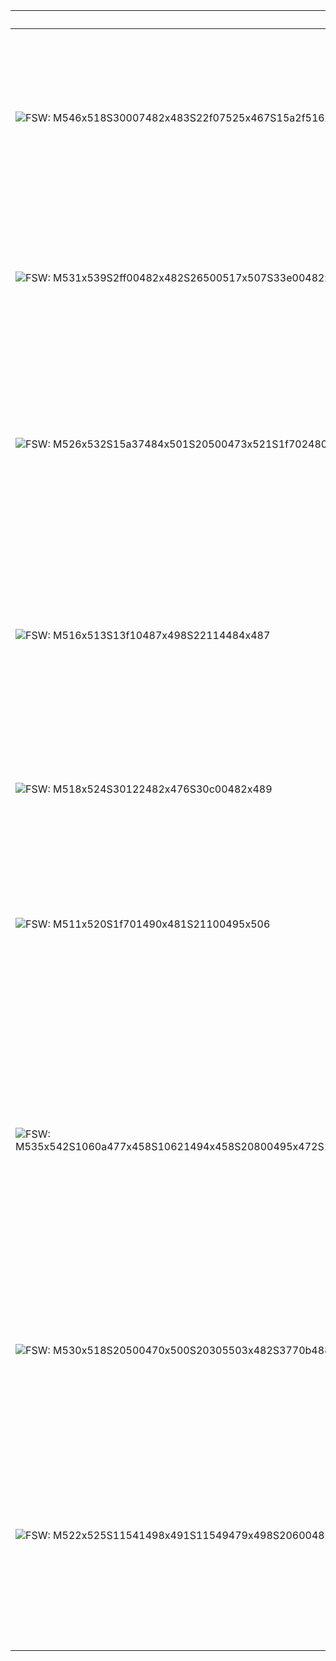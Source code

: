 | SignWriting                                                                                                                                          | Translation    | Description                                                                                                                                                                                                            |
|------------------------------------------------------------------------------------------------------------------------------------------------------|----------------|------------------------------------------------------------------------------------------------------------------------------------------------------------------------------------------------------------------------|
| ![FSW: M546x518S30007482x483S22f07525x467S15a2f516x482](assets/examples/hello.png)                                                                   | Hello          | Place your non-dominant flat hand near the side of your head, palm facing out. Move your hand up and down twice in a straight motion.                                                                                  |
| ![FSW: M531x539S2ff00482x482S26500517x507S33e00482x482S15a00494x512](assets/examples/thank-you.png)                                                  | Thank You      | With a smile on your face, place your flat dominant hand under your chin and move it slightly upward.                                                                                                                  |
| ![FSW: M526x532S15a37484x501S20500473x521S1f702480x495S26627504x468](assets/examples/help.png)                                                       | Help (him/her) | Start with your dominant hand open and palm facing up. Touch your thumb to your chest, then move your hand diagonally forward and upward.                                                                              |
| ![FSW: M516x513S13f10487x498S22114484x487](assets/examples/no-hand.png)                                                                              | No             | With your dominant hand, form a fist with the index, middle fingers, and thumb extended. Move your hand up and down in a large hinge motion.                                                                           |
| ![FSW: M518x524S30122482x476S30c00482x489](assets/examples/no-face.png)                                                                              | No             | Move your head straight forward while furrowing your eyebrows downward.                                                                                                                                                |
| ![FSW: M511x520S1f701490x481S21100495x506](assets/examples/sorry.png)                                                                                | Sorry          | With your dominant hand in a fist and thumb extended, rub your thumb in a circular motion against your chest.                                                                                                          |
| ![FSW: M535x542S1060a477x458S10621494x458S20800495x472S10629468x517S10602494x517S20800489x532S2d205502x485S2d211465x484](assets/examples/friend.png) | Friend         | With both hands, extend and bend your index fingers. Place your dominant hand's bent index finger on top of your non-dominant hand's bent index finger, then grasp and rotate both hands downward. Repeat this motion. |
| ![FSW: M530x518S20500470x500S20305503x482S3770b488x496S37713487x496S20500520x499S20303474x483](assets/examples/love.png)                             | Love           | Cross your arms in front of your chest, forming fists with both hands. Tap your fists together once.                                                                                                                   |
| ![FSW: M522x525S11541498x491S11549479x498S20600489x476](assets/examples/name.png)                                                                    | Name           | With both hands, extend your index and middle fingers while keeping the other fingers tucked in. Tap the tips of your extended fingers together multiple times.                                                        |
